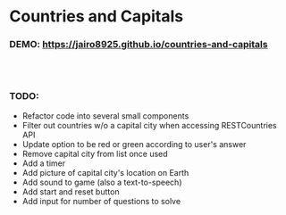 # Countries and Capitals

### DEMO: https://jairo8925.github.io/countries-and-capitals

<br></br>

### TODO:
- Refactor code into several small components
- Filter out countries w/o a capital city when accessing RESTCountries API
- Update option to be red or green according to user's answer
- Remove capital city from list once used
- Add a timer
- Add picture of capital city's location on Earth
- Add sound to game (also a text-to-speech)
- Add start and reset button
- Add input for number of questions to solve
